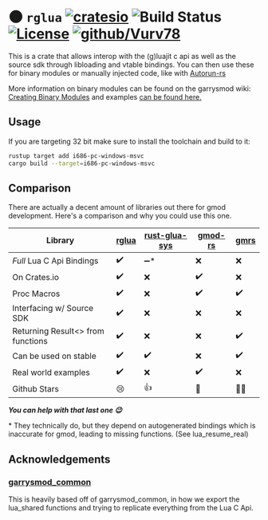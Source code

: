 # 🌑 ``rglua`` [![cratesio](https://img.shields.io/crates/v/rglua.svg)](https://crates.io/crates/rglua) ![Build Status](https://github.com/Vurv78/rglua/actions/workflows/ci.yml/badge.svg) [![License](https://img.shields.io/github/license/Vurv78/rglua?color=red)](https://opensource.org/licenses/Apache-2.0) [![github/Vurv78](https://img.shields.io/discord/824727565948157963?label=Discord&logo=discord&logoColor=ffffff&labelColor=7289DA&color=2c2f33)](https://discord.gg/epJFC6cNsw)

This is a crate that allows interop with the (g)luajit c api as well as the source sdk through libloading and vtable bindings.
You can then use these for binary modules or manually injected code, like with [Autorun-rs](https://github.com/Vurv78/Autorun-rs)

More information on binary modules can be found on the garrysmod wiki: [Creating Binary Modules](https://wiki.facepunch.com/gmod/Creating_Binary_Modules) and examples [can be found here.](https://github.com/Vurv78/rglua/tree/master/examples)
## Usage
If you are targeting 32 bit make sure to install the toolchain and build to it:
```bash
rustup target add i686-pc-windows-msvc
cargo build --target=i686-pc-windows-msvc
```

## Comparison
There are actually a decent amount of libraries out there for gmod development.
Here's a comparison and why you could use this one.

[rglua]: https://crates.io/crates/rglua
[rust-glua-sys]: https://github.com/SpiralP/rust-glua-sys
[gmod-rs]: https://crates.io/crates/gmod
[gmrs]: https://github.com/diogo464/gmrs

| Library                           | [rglua] | [rust-glua-sys] | [gmod-rs]   | [gmrs] |
|-----------------------------------|---------|-----------------|-------------|--------|
| *Full* Lua C Api Bindings         | ✔️     | ➖*             | ❌         | ❌    |
| On Crates.io                      | ✔️     | ❌              | ✔️         | ❌    |
| Proc Macros                       | ✔️     | ❌              | ✔️         | ✔️    |
| Interfacing w/  Source SDK        | ✔️     | ❌              | ❌         | ❌    |
| Returning Result<> from functions | ✔️	 | ❌              | ❌         | ✔️    |
| Can be used on stable             | ✔️     | ✔️              | ❌         | ✔️    |
| Real world examples               | ✔️     | ❌              | ✔️         | ❌    |
| Github Stars                      | 😢     | 👍              | 👑         | 🤷‍♂️    |

__*You can help with that last one 😉*__

\* They technically do, but they depend on autogenerated bindings which is inaccurate for gmod, leading to missing functions. (See lua_resume_real)

## Acknowledgements
### [garrysmod_common](https://github.com/danielga/garrysmod_common)
This is heavily based off of garrysmod_common, in how we export the lua_shared functions and trying to replicate everything from the Lua C Api.
